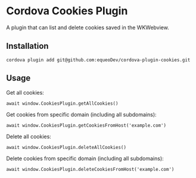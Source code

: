 # Cordova Cookies Plugin

A plugin that can list and delete cookies saved in the WKWebview.

## Installation

`cordova plugin add git@github.com:equeoDev/cordova-plugin-cookies.git`

## Usage

Get all cookies:

`await window.CookiesPlugin.getAllCookies()`

Get cookies from specific domain (including all subdomains):

`await window.CookiesPlugin.getCookiesFromHost('example.com')`

Delete all cookies:

`await window.CookiesPlugin.deleteAllCookies()`

Delete cookies from specific domain (including all subdomains):

`await window.CookiesPlugin.deleteCookiesFromHost('example.com')`
